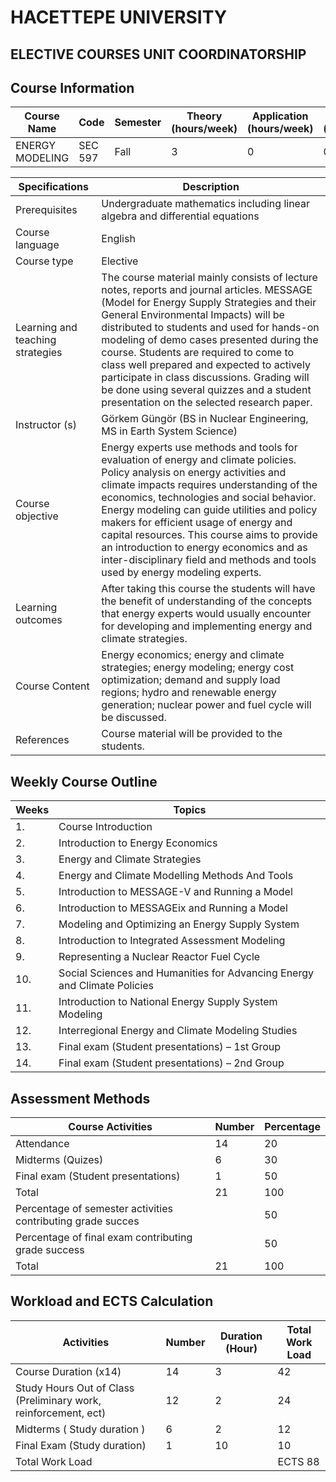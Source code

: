 # HACETTEPE UNIVERSITY

## ELECTIVE COURSES UNIT COORDINATORSHIP

 

## Course Information

 

|Course Name|Code|Semester|Theory (hours/week)|Application (hours/week)|Laboratory (hours/week)|National Credit|ECTS|
|-----------|----|--------|-------------------|------------------------|-----------------------|---------------|----|
|ENERGY MODELING|SEC 597|Fall|3               |0                       |0                      |3              |3   |

|Specifications|Description|
|--------------|-----------|
|Prerequisites |Undergraduate mathematics including linear algebra and differential equations|
|Course language|English|
|Course type|Elective|
|Learning and teaching strategies|The course material mainly consists of lecture notes, reports and journal articles. MESSAGE (Model for Energy Supply Strategies and their General Environmental Impacts) will be distributed to students and used for hands-on modeling of demo cases presented during the course. Students are required to come to class well prepared and expected to actively participate in class discussions. Grading will be done using several quizzes and a student presentation on the selected research paper.|
|Instructor (s)|Görkem Güngör (BS in Nuclear Engineering, MS in Earth System Science)|
|Course objective|Energy experts use methods and tools for evaluation of energy and climate policies. Policy analysis on energy activities and climate impacts requires understanding of the economics, technologies and social behavior. Energy modeling can guide utilities and policy makers for efficient usage of energy and capital resources. This course aims to provide an introduction to energy economics and as inter-disciplinary field and methods and tools used by energy modeling experts.|
|Learning outcomes|After taking this course the students will have the benefit of understanding of the concepts that energy experts would usually encounter for developing and implementing energy and climate strategies.|
|Course Content|Energy economics; energy and climate strategies; energy modeling; energy cost optimization; demand and supply load regions; hydro and renewable energy generation; nuclear power and fuel cycle will be discussed.|
|References|Course material will be provided to the students.|

 

## Weekly Course Outline

 

|Weeks|Topics|
|-----|------|
|1.|Course Introduction|
|2.|Introduction to Energy Economics|
|3.|Energy and Climate Strategies|
|4.|Energy and Climate Modelling Methods And Tools|
|5.|Introduction to MESSAGE-V and Running a Model|
|6.|Introduction to MESSAGEix and Running a Model|
|7.|Modeling and Optimizing an Energy Supply System|
|8.|Introduction to Integrated Assessment Modeling|
|9.|Representing a Nuclear Reactor Fuel Cycle
|10.|Social Sciences and Humanities for Advancing Energy and Climate Policies|
|11.|Introduction to National Energy Supply System Modeling|
|12.|Interregional Energy and Climate Modeling Studies|
|13.|Final exam (Student presentations) – 1st Group|
|14.|Final exam (Student presentations) – 2nd Group|

 

## Assessment Methods

 

|Course Activities|Number|Percentage|
|-----------------|------|----------|
|Attendance       |14    |20        |
|Midterms (Quizes)|6     |30        |
|Final exam (Student presentations)|1|50|
|Total            |21    |100       |
|Percentage of semester activities contributing grade succes||50|
|Percentage of final exam contributing grade success||50|
|Total            |21    |100       |

 

## Workload and ECTS Calculation
 
|Activities|Number|Duration (Hour)|Total Work Load|
|----------|------|---------------|---------------|
|Course Duration (x14)|14|3       |42             |
|Study Hours Out of Class (Preliminary work, reinforcement, ect)|12|2|24|
|Midterms ( Study duration )|6|2  |12             |
|Final Exam (Study duration)|1|10 |10             |
|Total Work Load| |               |ECTS 88        |

